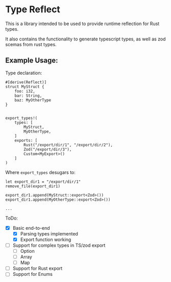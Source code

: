 # Type Reflect

This is a library intended to be used to provide runtime reflection for Rust types.

It also contains the functionality to generate typescript types, as well as zod scemas from rust types.

## Example Usage:

Type declaration:

```
#[derive(Reflect)]
struct MyStruct {
    foo: i32,
    bar: String,
    baz: MyOtherType
}


export_types!(
    types: [
        MyStruct,
        MyOtherType,
    ]
    exports: [
        Rust("/export/dir/1", "/export/dir/2"),
        Zod("/export/dir/3"),
        Custom<MyExport>()
    ]
)
```

Where `export_types` desugars to:

```
let export_dir1 = "/export/dir/1"
remove_file(export_dir1)

export_dir1.append(MyStruct::export<Zod>())
export_dir1.append(MyOtherType::export<Zod>())

...
```

ToDo:

- [x] Basic end-to-end
    - [x] Parsing types implemented
    - [x] Export function working
- [ ] Support for complex types in TS/zod export
    - [ ] Option
    - [ ] Array
    - [ ] Map
- [ ] Support for Rust export
- [ ] Support for Enums
